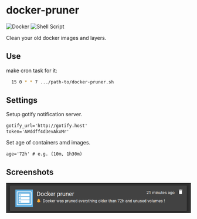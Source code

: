 
# docker-pruner

![Docker](https://img.shields.io/badge/docker-%230db7ed.svg?style=for-the-badge&logo=docker&logoColor=white)
![Shell Script](https://img.shields.io/badge/shell_script-%23121011.svg?style=for-the-badge&logo=gnu-bash&logoColor=white)

Clean your old docker images and layers.

## Use

make cron task for it:

```bash
  15 0 * * 7 .../path-to/docker-pruner.sh
```


## Settings

Setup gotify notification server.
```
gotify_url='http://gotify.host'
token='AWddff4d3evAkxMr'
```
Set age of containers amd images.
```
age='72h' # e.g. (10m, 1h30m)
```

## Screenshots

![Gotify Screenshot](/screenshoot.png)

